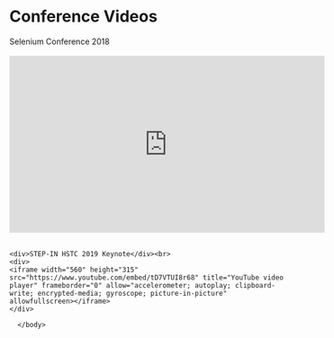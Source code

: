 <html>
  <head>
    <h1>Conference Videos</h1>
  </head>
  <body>
    <div>Selenium Conference 2018</div><br>
    <div>
    <iframe width="560" height="315" src="https://www.youtube.com/embed/NEFkwCNqYFM" title="YouTube video player" frameborder="0" allow="accelerometer; autoplay; clipboard-write; encrypted-media; gyroscope; picture-in-picture" allowfullscreen></iframe>
    </div><br>
    
    <div>STEP-IN HSTC 2019 Keynote</div><br>
    <div>
    <iframe width="560" height="315" src="https://www.youtube.com/embed/tD7VTUI8r68" title="YouTube video player" frameborder="0" allow="accelerometer; autoplay; clipboard-write; encrypted-media; gyroscope; picture-in-picture" allowfullscreen></iframe>
    </div>  
    
      </body>
</html>
